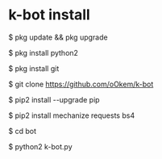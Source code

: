 # k-bot install

$ pkg update && pkg upgrade

$ pkg install python2

$ pkg install git

$ git clone https://github.com/oOkem/k-bot 

$ pip2 install --upgrade pip 

$ pip2 install mechanize requests bs4 

$ cd bot 

$ python2 k-bot.py

